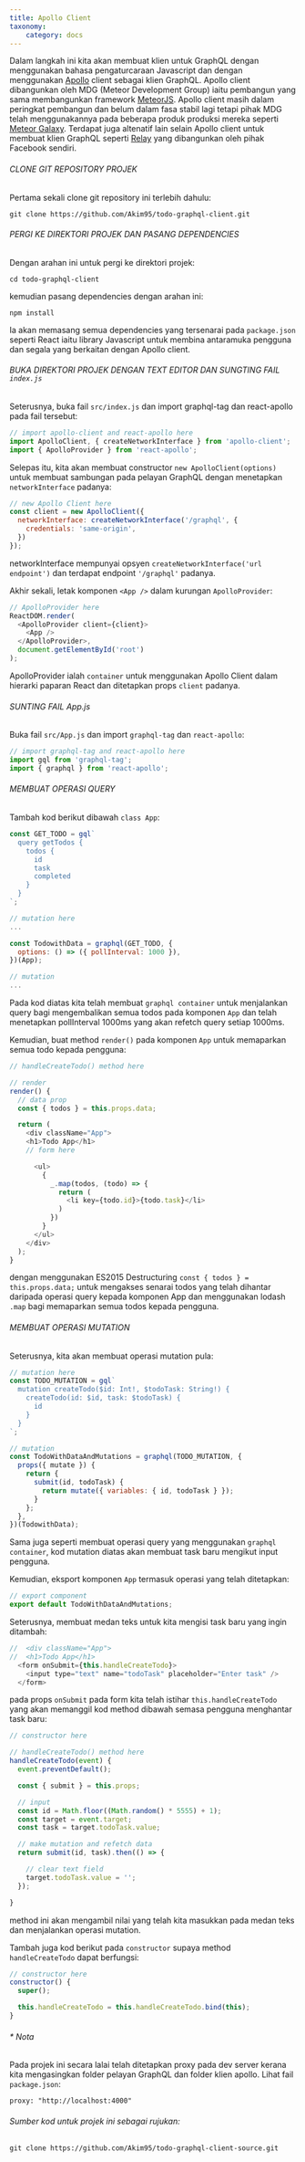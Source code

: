 ```yaml
---
title: Apollo Client
taxonomy:
    category: docs
---
```


Dalam langkah ini kita akan membuat klien untuk GraphQL dengan menggunakan bahasa pengaturcaraan Javascript dan dengan menggunakan [Apollo](http://www.apollostack.com) client sebagai klien GraphQL. Apollo client dibangunkan oleh MDG (Meteor Development Group) iaitu pembangun yang sama membangunkan framework [MeteorJS](https://www.meteor.com). Apollo client masih dalam peringkat pembangun dan belum dalam fasa stabil lagi tetapi pihak MDG telah menggunakannya pada beberapa produk produksi mereka seperti [Meteor Galaxy](https://www.meteor.com/hosting). Terdapat juga altenatif lain selain Apollo client untuk membuat klien GraphQL seperti [Relay](https://facebook.github.io/relay/) yang dibangunkan oleh pihak Facebook sendiri.

###### CLONE GIT REPOSITORY PROJEK
Pertama sekali clone git repository ini terlebih dahulu:
```
git clone https://github.com/Akim95/todo-graphql-client.git
```

###### PERGI KE DIREKTORI PROJEK DAN PASANG DEPENDENCIES
Dengan arahan ini untuk pergi ke direktori projek:
```
cd todo-graphql-client
```

kemudian pasang dependencies dengan arahan ini:
```
npm install
```
Ia akan memasang semua dependencies yang tersenarai pada ```package.json``` seperti React iaitu library Javascript untuk membina antaramuka pengguna dan segala yang berkaitan dengan Apollo client.


###### BUKA DIREKTORI PROJEK DENGAN TEXT EDITOR DAN SUNGTING FAIL ```index.js```
Seterusnya, buka fail ```src/index.js``` dan import graphql-tag dan react-apollo pada fail tersebut:
```javascript
// import apollo-client and react-apollo here
import ApolloClient, { createNetworkInterface } from 'apollo-client';
import { ApolloProvider } from 'react-apollo';
```

Selepas itu, kita akan membuat constructor ```new ApolloClient(options)``` untuk membuat sambungan pada pelayan GraphQL dengan menetapkan ```networkInterface``` padanya:
```javascript
// new Apollo Client here
const client = new ApolloClient({
  networkInterface: createNetworkInterface('/graphql', {
    credentials: 'same-origin',
  })
});
```
networkInterface mempunyai opsyen ```createNetworkInterface('url endpoint')``` dan terdapat endpoint ```'/graphql'``` padanya.

Akhir sekali, letak komponen ```<App />``` dalam kurungan ```ApolloProvider```:
```javascript
// ApolloProvider here
ReactDOM.render(
  <ApolloProvider client={client}>
    <App />
  </ApolloProvider>,
  document.getElementById('root')
);
```
ApolloProvider ialah ```container``` untuk menggunakan Apollo Client dalam hierarki paparan React dan ditetapkan props ```client``` padanya.

###### SUNTING FAIL App.js
Buka fail ```src/App.js``` dan import ```graphql-tag``` dan ```react-apollo```:

```javascript
// import graphql-tag and react-apollo here
import gql from 'graphql-tag';
import { graphql } from 'react-apollo';
```

###### MEMBUAT OPERASI QUERY
Tambah kod berikut dibawah ```class App```:
```javascript
const GET_TODO = gql`
  query getTodos {
    todos {
      id
      task
      completed
    }
  }
`;

// mutation here
...
```

```javascript
const TodowithData = graphql(GET_TODO, {
  options: () => ({ pollInterval: 1000 }),
})(App);

// mutation
...
```
Pada kod diatas kita telah membuat ```graphql container``` untuk menjalankan query bagi mengembalikan semua todos pada komponen ```App``` dan telah menetapkan pollInterval 1000ms yang akan refetch query setiap 1000ms.

Kemudian, buat method ```render()``` pada komponen ```App``` untuk memaparkan semua todo kepada pengguna:
```javascript
// handleCreateTodo() method here

// render
render() {
  // data prop
  const { todos } = this.props.data;

  return (
    <div className="App">
    <h1>Todo App</h1>
    // form here

      <ul>
        {
          _.map(todos, (todo) => {
            return (
              <li key={todo.id}>{todo.task}</li>
            )
          })
        }
      </ul>
    </div>
  );
}
```
dengan menggunakan ES2015 Destructuring ```const { todos } = this.props.data;``` untuk mengakses senarai todos yang telah dihantar daripada operasi query kepada komponen App dan menggunakan lodash ```.map``` bagi memaparkan semua todos kepada pengguna.

###### MEMBUAT OPERASI MUTATION
Seterusnya, kita akan membuat operasi mutation pula:
```javascript
// mutation here
const TODO_MUTATION = gql`
  mutation createTodo($id: Int!, $todoTask: String!) {
    createTodo(id: $id, task: $todoTask) {
      id
    }
  }
`;
```

```javascript
// mutation
const TodoWithDataAndMutations = graphql(TODO_MUTATION, {
  props({ mutate }) {
    return {
      submit(id, todoTask) {
        return mutate({ variables: { id, todoTask } });
      }
    };
  },
})(TodowithData);
```
Sama juga seperti membuat operasi query yang menggunakan ```graphql container```, kod mutation diatas akan membuat task baru mengikut input pengguna.

Kemudian, eksport komponen ```App``` termasuk operasi yang telah ditetapkan:
```javascript
// export component
export default TodoWithDataAndMutations;
```

Seterusnya, membuat medan teks untuk kita mengisi task baru yang ingin ditambah:
```javascript
//  <div className="App">
//  <h1>Todo App</h1>
  <form onSubmit={this.handleCreateTodo}>
    <input type="text" name="todoTask" placeholder="Enter task" />
  </form>
```
pada props ```onSubmit``` pada form kita telah istihar ```this.handleCreateTodo``` yang akan memanggil kod method dibawah semasa pengguna menghantar task baru:

```javascript
// constructor here

// handleCreateTodo() method here
handleCreateTodo(event) {
  event.preventDefault();

  const { submit } = this.props;

  // input
  const id = Math.floor((Math.random() * 5555) + 1);
  const target = event.target;
  const task = target.todoTask.value;

  // make mutation and refetch data
  return submit(id, task).then(() => {

    // clear text field
    target.todoTask.value = '';
  });

}
```
method ini akan mengambil nilai yang telah kita masukkan pada medan teks dan menjalankan operasi mutation.

Tambah juga kod berikut pada ```constructor``` supaya method ```handleCreateTodo``` dapat berfungsi:
```javascript
// constructor here
constructor() {
  super();

  this.handleCreateTodo = this.handleCreateTodo.bind(this);
}
```

###### * Nota
Pada projek ini secara lalai telah ditetapkan proxy pada dev server kerana kita mengasingkan folder pelayan GraphQL dan folder klien apollo.
Lihat fail ```package.json```:
```
proxy: "http://localhost:4000"
```


###### Sumber kod untuk projek ini sebagai rujukan:
```
git clone https://github.com/Akim95/todo-graphql-client-source.git

```

